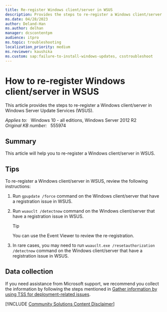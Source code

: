 ```yaml
---
title: Re-register Windows client/server in WSUS
description: Provides the steps to re-register a Windows client/server in WSUS.
ms.date: 04/28/2023
author: Deland-Han
ms.author: delhan
manager: dcscontentpm
audience: itpro
ms.topic: troubleshooting
localization_priority: medium
ms.reviewer: kaushika
ms.custom: sap:failure-to-install-windows-updates, csstroubleshoot
---
```

# How to re-register Windows client/server in WSUS

This article provides the steps to re-register a Windows client/server in Windows Server Update Services (WSUS).

_Applies to:_ &nbsp; Windows 10 - all editions, Windows Server 2012 R2  
_Original KB number:_ &nbsp; 555974

## Summary

This article will help you to re-register a Windows client/server in WSUS.

## Tips

To re-register a Windows client/server in WSUS, review the following instructions:

1. Run `gpupdate /force` command on the Windows client/server that have a registration issue in WSUS.

2. Run `wuauclt /detectnow` command on the Windows client/server that have a registration issue in WSUS.

    > [!TIP]
    > You can use the Event Viewer to review the re-registration.

3. In rare cases, you may need to run `wuauclt.exe /resetauthorization /detectnow` command on the Windows client/server that have a registration issue in WSUS.

## Data collection

If you need assistance from Microsoft support, we recommend you collect the information by following the steps mentioned in [Gather information by using TSS for deployment-related issues](../../windows-client/windows-troubleshooters/gather-information-using-tss-deployment.md).

[!INCLUDE [Community Solutions Content Disclaimer](../../includes/community-solutions-content-disclaimer.md)]
